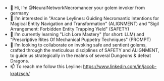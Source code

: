 - 👋 Hi, I’m @NeuralNetworkNecromancer your golem invoker from germany
- 👀 I’m interested in "Arcane Leylines: Guiding Necromantic Intentions for Magical Entity Navigation and Transformation" (ALIGNMENT) and "Sigil Arrangement: Forbidden Entity Trapping Yield" (SAFETY)
- 🌱 I’m currently learning "Lich Lore Mastery" (for short: LLM) and "Prescriptive Rites Of Mechanical Puppetry Techniques" (PROMPT)
- 💞️ I’m looking to collaborate on invoking safe and sentient golems, crafted through the meticulous disciplines of SAFETY and ALIGNMENT, to guide us strategically in the realms of several Dungeons & defeat Dragons.
- 📫 To reach me follow this Leyline: https://www.linkedin.com/in/jacob-kratzsch/
